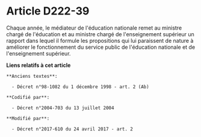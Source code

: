 # Article D222-39

Chaque année, le médiateur de l'éducation nationale remet au ministre chargé de l'éducation et au ministre chargé de
l'enseignement supérieur un rapport dans lequel il formule les propositions qui lui paraissent de nature à améliorer le
fonctionnement du service public de l'éducation nationale et de l'enseignement supérieur.

**Liens relatifs à cet article**

	**Anciens textes**:

	  - Décret n°98-1082 du 1 décembre 1998 - art. 2 (Ab)

	**Codifié par**:

	  - Décret n°2004-703 du 13 juillet 2004

	**Modifié par**:

	  - Décret n°2017-610 du 24 avril 2017 - art. 2
